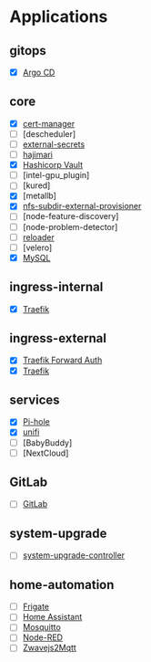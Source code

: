 # Applications

## gitops

* [x] [Argo CD](https://argo-cd.readthedocs.io/en/stable/x)

## core

* [x] [cert-manager](https://cert-manager.io/)
* [ ] [descheduler]
* [ ] [external-secrets](https://github.com/external-secrets/external-secrets)
* [ ] [hajimari](https://github.com/toboshii/hajimari)
* [x] [Hashicorp Vault](https://www.vaultproject.io/docs)
* [ ] [intel-gpu_plugin]
* [ ] [kured]
* [x] [metallb]
* [x] [nfs-subdir-external-provisioner](https://github.com/kubernetes-sigs/nfs-subdir-external-provisioner)
* [ ] [node-feature-discovery]
* [ ] [node-problem-detector]
* [ ] [reloader](https://github.com/stakater/Reloader)
* [ ] [velero]
* [x] [MySQL](https://www.mysql.com/)

## ingress-internal

* [x] [Traefik](https://doc.traefik.io/traefik/)

## ingress-external

* [x] [Traefik Forward Auth](https://github.com/thomseddon/traefik-forward-auth)
* [x] [Traefik](https://doc.traefik.io/traefik/)

## services

* [x] [Pi-hole](https://pi-hole.net/)
* [x] [unifi](https://github.com/jacobalberty/unifi-docker)
* [ ] [BabyBuddy]
* [ ] [NextCloud]

## GitLab

* [ ] [GitLab](https://about.gitlab.com/)

## system-upgrade

* [ ] [system-upgrade-controller](https://github.com/rancher/system-upgrade-controller)

## home-automation

* [ ] [Frigate](https://frigate.video/)
* [ ] [Home Assistant](https://www.home-assistant.io/)
* [ ] [Mosquitto](https://mosquitto.org/)
* [ ] [Node-RED](https://nodered.org/)
* [ ] [Zwavejs2Mqtt](https://github.com/zwave-js/zwavejs2mqtt)
